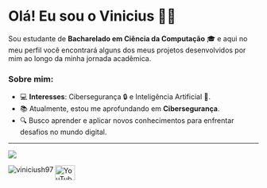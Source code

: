 # Olá! Eu sou o Vinicius 👨‍💻

Sou estudante de **Bacharelado em Ciência da Computação** 🎓 e aqui no meu perfil você encontrará alguns dos meus projetos desenvolvidos por mim ao longo da minha jornada acadêmica.

### Sobre mim:
- 💻 **Interesses**: Cibersegurança 🔒 e Inteligência Artificial 🤖.
- 📚 Atualmente, estou me aprofundando em **Cibersegurança**.
- 🔍 Busco aprender e aplicar novos conhecimentos para enfrentar desafios no mundo digital.

---

<picture>
  <source
    srcset="https://github-readme-stats.vercel.app/api?username=ViniciusH97&show_icons=true&theme=dark"
    media="(prefers-color-scheme: dark)"
  />
  <source
    srcset="https://github-readme-stats.vercel.app/api?username=ViniciusH97&show_icons=true"
    media="(prefers-color-scheme: light), (prefers-color-scheme: no-preference)"
  />
  <img src="https://github-readme-stats.vercel.app/api?username=ViniciusH97&show_icons=true" />
</picture>

<p>
  <img
    align="left"
    src="https://github-readme-stats.vercel.app/api/top-langs?username=viniciush97&show_icons=true&locale=en&layout=compact&theme=dark"
    alt="viniciush97"
  />
</p>

<p>
  <a href="https://youtube.com/@viniciuslima384f?si=t1pY2vIhrUSQbm5N" target="blank">
    <img
      align="center"
      src="https://raw.githubusercontent.com/rahuldkjain/github-profile-readme-generator/master/src/images/icons/Social/youtube.svg"
      alt="YouTube"
      height="30"
      width="40"
    />
  </a>
</p>
